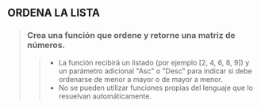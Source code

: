 ## ORDENA LA LISTA

> ### Crea una función que ordene y retorne una matriz de números.
>> - La función recibirá un listado (por ejemplo [2, 4, 6, 8, 9]) y un parámetro adicional "Asc" o "Desc" para indicar si debe ordenarse de menor a mayor o de mayor a menor.
>> - No se pueden utilizar funciones propias del lenguaje que lo resuelvan automáticamente.